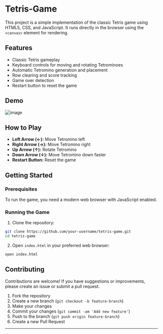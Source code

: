 # Tetris-Game

This project is a simple implementation of the classic Tetris game using HTML5, CSS, and JavaScript. It runs directly in the browser using the `<canvas>` element for rendering.

## Features

- Classic Tetris gameplay
- Keyboard controls for moving and rotating Tetrominoes
- Automatic Tetromino generation and placement
- Row clearing and score tracking
- Game over detection
- Restart button to reset the game

## Demo

![image](https://github.com/user-attachments/assets/c2a6c493-634d-47f0-a1b5-d2d0050ebe9c)

## How to Play

- **Left Arrow (←):** Move Tetromino left
- **Right Arrow (→):** Move Tetromino right
- **Up Arrow (↑):** Rotate Tetromino
- **Down Arrow (↓):** Move Tetromino down faster
- **Restart Button:** Reset the game

## Getting Started

### Prerequisites

To run the game, you need a modern web browser with JavaScript enabled.

### Running the Game

1. Clone the repository:

```bash
git clone https://github.com/your-username/tetris-game.git
cd tetris-game
```

2. Open `index.html` in your preferred web browser:

```bash
open index.html
```

## Contributing

Contributions are welcome! If you have suggestions or improvements, please create an issue or submit a pull request.

1. Fork the repository
2. Create a new branch (`git checkout -b feature-branch`)
3. Make your changes
4. Commit your changes (`git commit -am 'Add new feature'`)
5. Push to the branch (`git push origin feature-branch`)
6. Create a new Pull Request

---

